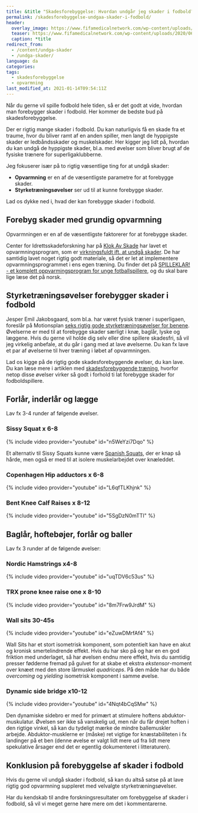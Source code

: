 ```yaml
---
title: &title "Skadesforebyggelse: Hvordan undgår jeg skader i fodbold?"
permalink: /skadesforebyggelse-undgaa-skader-i-fodbold/
header:
  overlay_image: https://www.fifamedicalnetwork.com/wp-content/uploads/2020/06/FastFact-25.6.2020.jpg
  teaser: https://www.fifamedicalnetwork.com/wp-content/uploads/2020/06/FastFact-25.6.2020.jpg
  caption: *title
redirect_from:
  - /content/undga-skader
  - /undga-skader/
language: da
categories:
tags:
  - skadesforebyggelse
  - opvarmning
last_modified_at: 2021-01-14T09:54:11Z
---
```


Når du gerne vil spille fodbold hele tiden, så er det godt at vide, hvordan man forebygger skader i fodbold. Her kommer de bedste bud på skadesforebyggelse.

Der er rigtig mange skader i fodbold. Du kan naturligvis få en skade fra et traume, hvor du bliver ramt af en anden spiller, men langt de hyppigste skader er ledbåndsskader og muskelskader. Her kigger jeg lidt på, hvordan du kan undgå de hyppigste skader, bl.a. med øvelser som bliver brugt af de fysiske trænere for superligaklubberne.

Jeg fokuserer især på to rigtig væsentlige ting for at undgå skader:

- **Opvarmning** er en af de væsentligste parametre for at forebygge skader.
- **Styrketræningsøvelser** ser ud til at kunne forebygge skader.

Lad os dykke ned i, hvad der kan forebygge skader i fodbold.

## Forebyg skader med grundig opvarmning

Opvarmningen er en af de væsentligste faktorerer for at forebygge skader.

Center for Idrettsskadeforskning har på [Klok Av Skade](http://www.klokavskade.no) har lavet et opvarmningsprogram, som er [virkningsfuldt ift. at undgå skader](http://bjsm.bmj.com/content/44/11/787). De har samtidig lavet noget rigtig godt materiale, så det er let at implementere opvarmningsprogrammet i ens egen træning. Du finder det på [SPILLEKLAR! - et komplett oppvarmingsprogram for unge fotballspillere](http://www.skadefri.no/idretter/fotball/), og du skal bare lige læse det på norsk.

## Styrketræningsøvelser forebygger skader i fodbold

Jesper Emil Jakobsgaard, som bl.a. har været fysisk træner i superligaen, foreslår på Motionsplan [seks rigtig gode styrketræningsøvelser for benene](https://www.motionsplan.dk/skadesforebyggelse-skadesforebyggende-traening/). Øvelserne er med til at forebygge skader særligt i knæ, baglår, lyske og læggene. Hvis du gerne vil holde dig selv eller dine spillere skadesfri, så vil jeg virkelig anbefale, at du går i gang med at lave øvelserne. Du kan fx lave et par af øvelserne til hver træning i løbet af opvarmningen.

Lad os kigge på de rigtig gode skadesforebyggende øvelser, du kan lave. Du kan læse mere i artiklen med [skadesforebyggende træning](https://www.motionsplan.dk/skadesforebyggelse-skadesforebyggende-traening/), hvorfor netop disse øvelser virker så godt i forhold ti lat forebygge skader for fodboldspillere.

## Forlår, inderlår og lægge

Lav fx 3-4 runder af følgende øvelser.

### Sissy Squat x 6-8

{% include video provider="youtube" id="n5WeYzi7Dqo" %}

Et alternativ til Sissy Squats kunne være [Spanish Squats](https://medium.com/@Reedswellnessfitnesstraining/exercise-of-the-week-spanish-squat-7073123051f2), der er knap så hårde, men også er med til at isolere muskelarbejdet over knæleddet.

### Copenhagen Hip adductors x 6-8

{% include video provider="youtube" id="L6qfTLKhjnk" %}

### Bent Knee Calf Raises x 8-12

{% include video provider="youtube" id="5SgDzN0mTTI" %}

## Baglår, hoftebøjer, forlår og baller

Lav fx 3 runder af de følgende øvelser:

### Nordic Hamstrings x4-8

{% include video provider="youtube" id="uqTDV6c53us" %}

### TRX prone knee raise one x 8-10

{% include video provider="youtube" id="8m7Frw9JrdM" %}

### Wall sits 30-45s

{% include video provider="youtube" id="eZuwDMrfAf4" %}

Wall Sits har et stort isometrisk komponent, som potentielt kan have en akut og kronisk smertelindrende effekt. Hvis du har sko på og har en en god friktion med underlaget, så har øvelsen endnu mere effekt, hvis du samtidig presser fødderne fremad på gulvet for at skabe et ekstra *ekstensor*-moment over knæet med den store lårmuskel *quadriceps*. På den måde har du både *overcoming* og *yielding* isometrisk komponent i samme øvelse.

### Dynamic side bridge x10-12

{% include video provider="youtube" id="4Nqt4bCqSMw" %}

Den dynamiske sidebro er med for primært at stimulere hoftens abduktor-muskulatur. Øvelsen ser ikke så vanskelig ud, men når du får drejet hoften i den rigtige vinkel, så kan du tydeligt mærke de mindre ballemuskler arbejde. Abduktor-musklerne er (måske) ret vigtige for knæstabiliteten i fx landinger på et ben (denne øvelse er valgt lidt mere ud fra lidt mere spekulative årsager end det er egentlig dokumenteret i litteraturen).

## Konklusion på forebyggelse af skader i fodbold

Hvis du gerne vil undgå skader i fodbold, så kan du altså satse på at lave rigtig god opvarmning suppleret med velvalgte styrketræningsøvelser.

Har du kendskab til andre forskningsresultater om forebyggelse af skader i fodbold, så vil vi meget gerne høre mere om det i kommentarerne.
